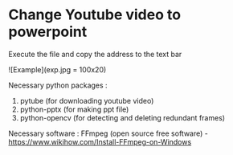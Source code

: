 # Change Youtube video to powerpoint

Execute the file and copy the address to the text bar

![Example](exp.jpg = 100x20)

Necessary python packages :

1. pytube (for downloading youtube video)
2. python-pptx (for making ppt file)
3. python-opencv (for detecting and deleting redundant frames)

Necessary software :
FFmpeg (open source free software) - https://www.wikihow.com/Install-FFmpeg-on-Windows
